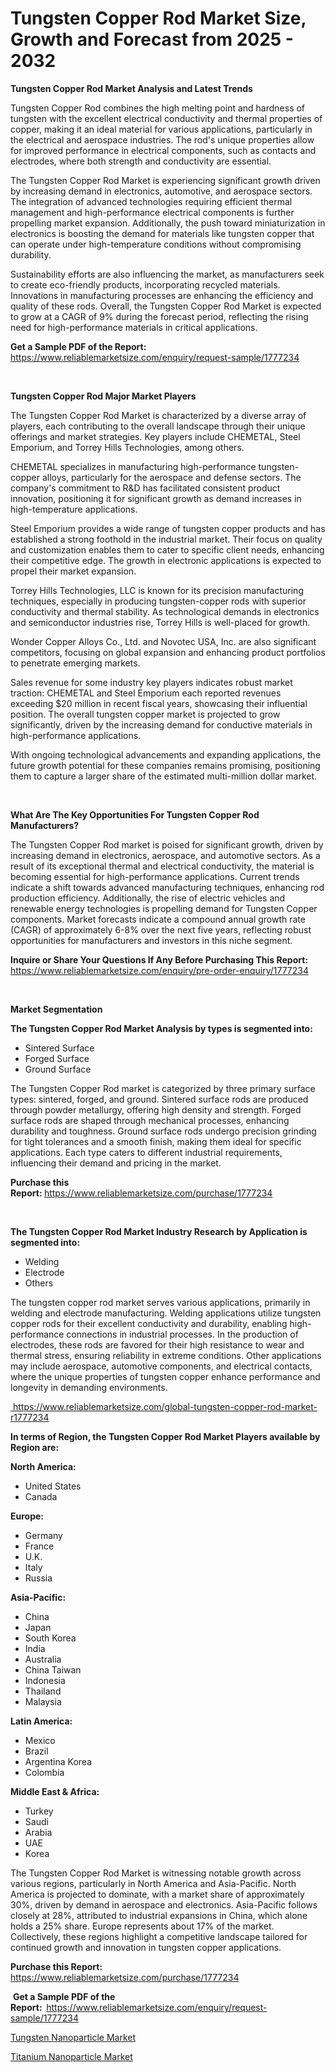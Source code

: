 <p><h1>Tungsten Copper Rod Market Size, Growth and Forecast from 2025 - 2032</h1></p><p><strong>Tungsten Copper Rod Market Analysis and Latest Trends</strong></p>
<p><p>Tungsten Copper Rod combines the high melting point and hardness of tungsten with the excellent electrical conductivity and thermal properties of copper, making it an ideal material for various applications, particularly in the electrical and aerospace industries. The rod's unique properties allow for improved performance in electrical components, such as contacts and electrodes, where both strength and conductivity are essential.</p><p>The Tungsten Copper Rod Market is experiencing significant growth driven by increasing demand in electronics, automotive, and aerospace sectors. The integration of advanced technologies requiring efficient thermal management and high-performance electrical components is further propelling market expansion. Additionally, the push toward miniaturization in electronics is boosting the demand for materials like tungsten copper that can operate under high-temperature conditions without compromising durability.</p><p>Sustainability efforts are also influencing the market, as manufacturers seek to create eco-friendly products, incorporating recycled materials. Innovations in manufacturing processes are enhancing the efficiency and quality of these rods. Overall, the Tungsten Copper Rod Market is expected to grow at a CAGR of 9% during the forecast period, reflecting the rising need for high-performance materials in critical applications.</p></p>
<p><strong>Get a Sample PDF of the Report:&nbsp;</strong> <a href="https://www.reliablemarketsize.com/enquiry/request-sample/1777234?utm_campaign=1889&utm_medium=2&utm_source=Github&utm_content=ia&utm_term=01042025&utm_id=tungsten-copper-rod">https://www.reliablemarketsize.com/enquiry/request-sample/1777234</a></p>
<p>&nbsp;</p>
<p><strong>Tungsten Copper Rod Major Market Players</strong></p>
<p><p>The Tungsten Copper Rod Market is characterized by a diverse array of players, each contributing to the overall landscape through their unique offerings and market strategies. Key players include CHEMETAL, Steel Emporium, and Torrey Hills Technologies, among others. </p><p>CHEMETAL specializes in manufacturing high-performance tungsten-copper alloys, particularly for the aerospace and defense sectors. The company's commitment to R&D has facilitated consistent product innovation, positioning it for significant growth as demand increases in high-temperature applications.</p><p>Steel Emporium provides a wide range of tungsten copper products and has established a strong foothold in the industrial market. Their focus on quality and customization enables them to cater to specific client needs, enhancing their competitive edge. The growth in electronic applications is expected to propel their market expansion.</p><p>Torrey Hills Technologies, LLC is known for its precision manufacturing techniques, especially in producing tungsten-copper rods with superior conductivity and thermal stability. As technological demands in electronics and semiconductor industries rise, Torrey Hills is well-placed for growth.</p><p>Wonder Copper Alloys Co., Ltd. and Novotec USA, Inc. are also significant competitors, focusing on global expansion and enhancing product portfolios to penetrate emerging markets. </p><p>Sales revenue for some industry key players indicates robust market traction: CHEMETAL and Steel Emporium each reported revenues exceeding $20 million in recent fiscal years, showcasing their influential position. The overall tungsten copper market is projected to grow significantly, driven by the increasing demand for conductive materials in high-performance applications.</p><p>With ongoing technological advancements and expanding applications, the future growth potential for these companies remains promising, positioning them to capture a larger share of the estimated multi-million dollar market.</p></p>
<p>&nbsp;</p>
<p><strong>What Are The Key Opportunities For Tungsten Copper Rod Manufacturers?</strong></p>
<p><p>The Tungsten Copper Rod market is poised for significant growth, driven by increasing demand in electronics, aerospace, and automotive sectors. As a result of its exceptional thermal and electrical conductivity, the material is becoming essential for high-performance applications. Current trends indicate a shift towards advanced manufacturing techniques, enhancing rod production efficiency. Additionally, the rise of electric vehicles and renewable energy technologies is propelling demand for Tungsten Copper components. Market forecasts indicate a compound annual growth rate (CAGR) of approximately 6-8% over the next five years, reflecting robust opportunities for manufacturers and investors in this niche segment.</p></p>
<p><strong>Inquire or Share Your Questions If Any Before Purchasing This Report:</strong> <a href="https://www.reliablemarketsize.com/enquiry/pre-order-enquiry/1777234?utm_campaign=1889&utm_medium=2&utm_source=Github&utm_content=ia&utm_term=01042025&utm_id=tungsten-copper-rod">https://www.reliablemarketsize.com/enquiry/pre-order-enquiry/1777234</a></p>
<p>&nbsp;</p>
<p><strong>Market Segmentation</strong></p>
<p><strong>The Tungsten Copper Rod Market Analysis by types is segmented into:</strong></p>
<p><ul><li>Sintered Surface</li><li>Forged Surface</li><li>Ground Surface</li></ul></p>
<p><p>The Tungsten Copper Rod market is categorized by three primary surface types: sintered, forged, and ground. Sintered surface rods are produced through powder metallurgy, offering high density and strength. Forged surface rods are shaped through mechanical processes, enhancing durability and toughness. Ground surface rods undergo precision grinding for tight tolerances and a smooth finish, making them ideal for specific applications. Each type caters to different industrial requirements, influencing their demand and pricing in the market.</p></p>
<p><strong>Purchase this Report:&nbsp;</strong><a href="https://www.reliablemarketsize.com/purchase/1777234?utm_campaign=1889&utm_medium=2&utm_source=Github&utm_content=ia&utm_term=01042025&utm_id=tungsten-copper-rod">https://www.reliablemarketsize.com/purchase/1777234</a></p>
<p>&nbsp;</p>
<p><strong>The Tungsten Copper Rod Market Industry Research by Application is segmented into:</strong></p>
<p><ul><li>Welding</li><li>Electrode</li><li>Others</li></ul></p>
<p><p>The tungsten copper rod market serves various applications, primarily in welding and electrode manufacturing. Welding applications utilize tungsten copper rods for their excellent conductivity and durability, enabling high-performance connections in industrial processes. In the production of electrodes, these rods are favored for their high resistance to wear and thermal stress, ensuring reliability in extreme conditions. Other applications may include aerospace, automotive components, and electrical contacts, where the unique properties of tungsten copper enhance performance and longevity in demanding environments.</p></p>
<p><a href="https://www.reliablemarketsize.com/global-tungsten-copper-rod-market-r1777234?utm_campaign=1889&utm_medium=2&utm_source=Github&utm_content=ia&utm_term=01042025&utm_id=tungsten-copper-rod">&nbsp;https://www.reliablemarketsize.com/global-tungsten-copper-rod-market-r1777234</a></p>
<p><strong>In terms of Region, the Tungsten Copper Rod Market Players available by Region are:</strong></p>
<p>
    <p> <strong> North America: </strong>
        <ul>
            <li>United States</li>
            <li>Canada</li>
        </ul>
        </p> 
    <p> <strong> Europe: </strong>
        <ul>
            <li>Germany</li>
            <li>France</li>
            <li>U.K.</li>
            <li>Italy</li>
            <li>Russia</li>
        </ul>
        </p> 
    <p> <strong> Asia-Pacific: </strong>
        <ul>
            <li>China</li>
            <li>Japan</li>
            <li>South Korea</li>
            <li>India</li>
            <li>Australia</li>
            <li>China Taiwan</li>
            <li>Indonesia</li>
            <li>Thailand</li>
            <li>Malaysia</li>
        </ul>
        </p> 
    <p> <strong> Latin America: </strong>
        <ul>
            <li>Mexico</li>
            <li>Brazil</li>
            <li>Argentina Korea</li>
            <li>Colombia</li>
        </ul>
        </p> 
    <p> <strong> Middle East & Africa: </strong>
        <ul>
            <li>Turkey</li>
            <li>Saudi</li>
            <li>Arabia</li>
            <li>UAE</li>
            <li>Korea</li>
        </ul>
    </p>
    </p>
<p><p>The Tungsten Copper Rod Market is witnessing notable growth across various regions, particularly in North America and Asia-Pacific. North America is projected to dominate, with a market share of approximately 30%, driven by demand in aerospace and electronics. Asia-Pacific follows closely at 28%, attributed to industrial expansions in China, which alone holds a 25% share. Europe represents about 17% of the market. Collectively, these regions highlight a competitive landscape tailored for continued growth and innovation in tungsten copper applications.</p></p>
<p><strong>Purchase this Report: </strong><a href="https://www.reliablemarketsize.com/purchase/1777234?utm_campaign=1889&utm_medium=2&utm_source=Github&utm_content=ia&utm_term=01042025&utm_id=tungsten-copper-rod">https://www.reliablemarketsize.com/purchase/1777234</a></p>
<p>&nbsp;<strong>Get a Sample PDF of the Report:&nbsp;&nbsp;</strong><a href="https://www.reliablemarketsize.com/enquiry/request-sample/1777234?utm_campaign=1889&utm_medium=2&utm_source=Github&utm_content=ia&utm_term=01042025&utm_id=tungsten-copper-rod">https://www.reliablemarketsize.com/enquiry/request-sample/1777234</a></p>
<p><strong></strong></p>
<p><p><a href="https://github.com/prosalinda88/Market-Research-Report-List-7/blob/main/tungsten-nanoparticle-market.md?utm_campaign=1889&utm_medium=2&utm_source=Github&utm_content=ia&utm_term=01042025&utm_id=tungsten-copper-rod">Tungsten Nanoparticle Market</a></p><p><a href="https://github.com/shamprenadw7/Market-Research-Report-List-1/blob/main/titanium-nanoparticle-market.md?utm_campaign=1889&utm_medium=2&utm_source=Github&utm_content=ia&utm_term=01042025&utm_id=tungsten-copper-rod">Titanium Nanoparticle Market</a></p></p>